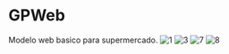 # GPWeb
Modelo web basico para supermercado.
![1](https://github.com/CristianH577/GPWeb/assets/115647939/30a5a4d2-3f28-4e26-83db-f173ebc0a959)
![3](https://github.com/CristianH577/GPWeb/assets/115647939/3508760f-418c-42ba-93a0-8557f6781902)
![7](https://github.com/CristianH577/GPWeb/assets/115647939/0ea3fbe7-1c69-4d30-bd30-38f9370a558b)
![8](https://github.com/CristianH577/GPWeb/assets/115647939/b98fb502-256b-41a2-9191-a8bee7411e47)

